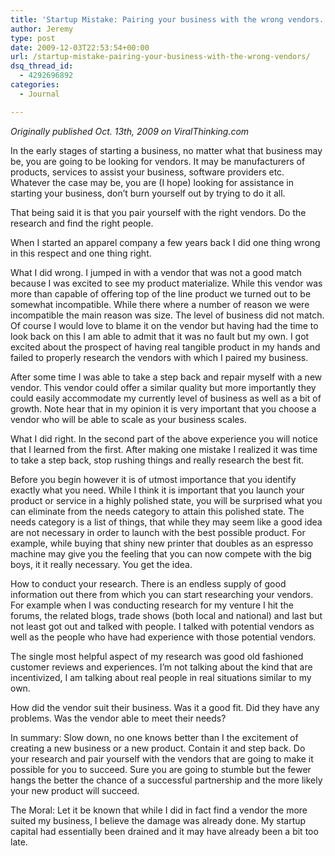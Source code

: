 ```yaml
---
title: 'Startup Mistake: Pairing your business with the wrong vendors.'
author: Jeremy
type: post
date: 2009-12-03T22:53:54+00:00
url: /startup-mistake-pairing-your-business-with-the-wrong-vendors/
dsq_thread_id:
  - 4292696892
categories:
  - Journal

---
```

_Originally published Oct. 13th, 2009 on ViralThinking.com_

In the early stages of starting a business, no matter what that business may be, you are going to be looking for vendors. It may be manufacturers of products, services to assist your business, software providers etc. Whatever the case may be, you are (I hope) looking for assistance in starting your business, don’t burn yourself out by trying to do it all.

That being said it is that you pair yourself with the right vendors. Do the research and find the right people.

When I started an apparel company a few years back I did one thing wrong in this respect and one thing right.

What I did wrong. I jumped in with a vendor that was not a good match because I was excited to see my product materialize. While this vendor was more than capable of offering top of the line product we turned out to be somewhat incompatible. While there where a number of reason we were incompatible the main reason was size. The level of business did not match. Of course I would love to blame it on the vendor but having had the time to look back on this I am able to admit that it was no fault but my own. I got excited about the prospect of having real tangible product in my hands and failed to properly research the vendors with which I paired my business.

After some time I was able to take a step back and repair myself with a new vendor. This vendor could offer a similar quality but more importantly they could easily accommodate my currently level of business as well as a bit of growth. Note hear that in my opinion it is very important that you choose a vendor who will be able to scale as your business scales.

<!--more-->

What I did right. In the second part of the above experience you will notice that I learned from the first. After making one mistake I realized it was time to take a step back, stop rushing things and really research the best fit.

Before you begin however it is of utmost importance that you identify exactly what you need. While I think it is important that you launch your product or service in a highly polished state, you will be surprised what you can eliminate from the needs category to attain this polished state. The needs category is a list of things, that while they may seem like a good idea are not necessary in order to launch with the best possible product. For example, while buying that shiny new printer that doubles as an espresso machine may give you the feeling that you can now compete with the big boys, it it really necessary. You get the idea.

How to conduct your research. There is an endless supply of good information out there from which you can start researching your vendors. For example when I was conducting research for my venture I hit the forums, the related blogs, trade shows (both local and national) and last but not least got out and talked with people. I talked with potential vendors as well as the people who have had experience with those potential vendors.

The single most helpful aspect of my research was good old fashioned customer reviews and experiences. I’m not talking about the kind that are incentivized, I am talking about real people in real situations similar to my own.

How did the vendor suit their business. Was it a good fit. Did they have any problems. Was the vendor able to meet their needs?

In summary: Slow down, no one knows better than I the excitement of creating a new business or a new product. Contain it and step back. Do your research and pair yourself with the vendors that are going to make it possible for you to succeed. Sure you are going to stumble but the fewer hangs the better the chance of a successful partnership and the more likely your new product will succeed.

The Moral: Let it be known that while I did in fact find a vendor the more suited my business, I believe the damage was already done. My startup capital had essentially been drained and it may have already been a bit too late.